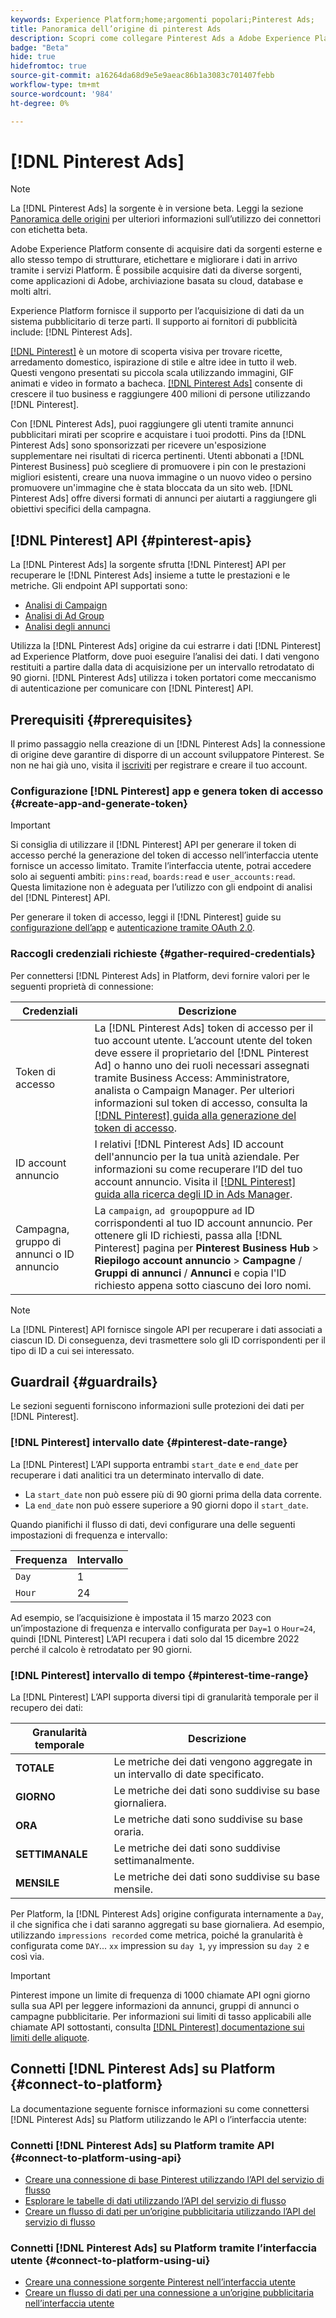 ```yaml
---
keywords: Experience Platform;home;argomenti popolari;Pinterest Ads;
title: Panoramica dell’origine di pinterest Ads
description: Scopri come collegare Pinterest Ads a Adobe Experience Platform utilizzando le API o l’interfaccia utente.
badge: "Beta"
hide: true
hidefromtoc: true
source-git-commit: a16264da68d9e5e9aeac86b1a3083c701407febb
workflow-type: tm+mt
source-wordcount: '984'
ht-degree: 0%

---
```


# [!DNL Pinterest Ads]

>[!NOTE]
>
>La [!DNL Pinterest Ads] la sorgente è in versione beta. Leggi la sezione [Panoramica delle origini](../../home.md#terms-and-conditions) per ulteriori informazioni sull’utilizzo dei connettori con etichetta beta.

Adobe Experience Platform consente di acquisire dati da sorgenti esterne e allo stesso tempo di strutturare, etichettare e migliorare i dati in arrivo tramite i servizi Platform. È possibile acquisire dati da diverse sorgenti, come applicazioni di Adobe, archiviazione basata su cloud, database e molti altri.

Experience Platform fornisce il supporto per l’acquisizione di dati da un sistema pubblicitario di terze parti. Il supporto ai fornitori di pubblicità include: [!DNL Pinterest Ads].

[[!DNL Pinterest]](https://www.pinterest.com) è un motore di scoperta visiva per trovare ricette, arredamento domestico, ispirazione di stile e altre idee in tutto il web. Questi vengono presentati su piccola scala utilizzando immagini, GIF animati e video in formato a bacheca. [[!DNL Pinterest Ads]](https://ads.pinterest.com/) consente di crescere il tuo business e raggiungere 400 milioni di persone utilizzando [!DNL Pinterest].

Con [!DNL Pinterest Ads], puoi raggiungere gli utenti tramite annunci pubblicitari mirati per scoprire e acquistare i tuoi prodotti. Pins da [!DNL Pinterest Ads] sono sponsorizzati per ricevere un&#39;esposizione supplementare nei risultati di ricerca pertinenti. Utenti abbonati a [!DNL Pinterest Business] può scegliere di promuovere i pin con le prestazioni migliori esistenti, creare una nuova immagine o un nuovo video o persino promuovere un&#39;immagine che è stata bloccata da un sito web. [!DNL Pinterest Ads] offre diversi formati di annunci per aiutarti a raggiungere gli obiettivi specifici della campagna.

## [!DNL Pinterest] API {#pinterest-apis}

La [!DNL Pinterest Ads] la sorgente sfrutta [!DNL Pinterest] API per recuperare le [!DNL Pinterest Ads] insieme a tutte le prestazioni e le metriche. Gli endpoint API supportati sono:

* [Analisi di Campaign](https://developers.pinterest.com/docs/api/v5/#operation/campaigns/analytics)
* [Analisi di Ad Group](https://developers.pinterest.com/docs/api/v5/#operation/ad_groups/analytics)
* [Analisi degli annunci](https://developers.pinterest.com/docs/api/v5/#operation/ads/analytics)

Utilizza la [!DNL Pinterest Ads] origine da cui estrarre i dati [!DNL Pinterest] ad Experience Platform, dove puoi eseguire l’analisi dei dati. I dati vengono restituiti a partire dalla data di acquisizione per un intervallo retrodatato di 90 giorni. [!DNL Pinterest Ads] utilizza i token portatori come meccanismo di autenticazione per comunicare con [!DNL Pinterest] API.

## Prerequisiti {#prerequisites}

Il primo passaggio nella creazione di un [!DNL Pinterest Ads] la connessione di origine deve garantire di disporre di un account sviluppatore Pinterest. Se non ne hai già uno, visita il [iscriviti](https://www.pinterest.com/business/create/?next=https://developers.pinterest.com/account-setup/) per registrare e creare il tuo account.

### Configurazione [!DNL Pinterest] app e genera token di accesso {#create-app-and-generate-token}

>[!IMPORTANT]
>
>Si consiglia di utilizzare il [!DNL Pinterest] API per generare il token di accesso perché la generazione del token di accesso nell’interfaccia utente fornisce un accesso limitato. Tramite l’interfaccia utente, potrai accedere solo ai seguenti ambiti: `pins:read`, `boards:read` e `user_accounts:read`. Questa limitazione non è adeguata per l’utilizzo con gli endpoint di analisi del [!DNL Pinterest] API.

Per generare il token di accesso, leggi il [!DNL Pinterest] guide su [configurazione dell’app](https://developers.pinterest.com/docs/getting-started/set-up-app/) e [autenticazione tramite OAuth 2.0](https://developers.pinterest.com/docs/getting-started/authentication/).

### Raccogli credenziali richieste {#gather-required-credentials}

Per connettersi [!DNL Pinterest Ads] in Platform, devi fornire valori per le seguenti proprietà di connessione:

| Credenziali | Descrizione |
| --- | --- |
| Token di accesso | La [!DNL Pinterest Ads] token di accesso per il tuo account utente. L’account utente del token deve essere il proprietario del [!DNL Pinterest Ad] o hanno uno dei ruoli necessari assegnati tramite Business Access: Amministratore, analista o Campaign Manager. Per ulteriori informazioni sul token di accesso, consulta la [[!DNL Pinterest] guida alla generazione del token di accesso](https://developers.pinterest.com/docs/getting-started/set-up-app/). |
| ID account annuncio | I relativi [!DNL Pinterest Ads] ID account dell&#39;annuncio per la tua unità aziendale. Per informazioni su come recuperare l’ID del tuo account annuncio. Visita il [[!DNL Pinterest] guida alla ricerca degli ID in Ads Manager](https://help.pinterest.com/en/business/article/find-ids-in-ads-manager). |
| Campagna, gruppo di annunci o ID annuncio | La `campaign`, `ad group`oppure `ad` ID corrispondenti al tuo ID account annuncio. Per ottenere gli ID richiesti, passa alla [!DNL Pinterest] pagina per **Pinterest Business Hub** > **Riepilogo account annuncio** > **Campagne** / **Gruppi di annunci** / **Annunci** e copia l&#39;ID richiesto appena sotto ciascuno dei loro nomi. |

>[!NOTE]
>
>La [!DNL Pinterest] API fornisce singole API per recuperare i dati associati a ciascun ID. Di conseguenza, devi trasmettere solo gli ID corrispondenti per il tipo di ID a cui sei interessato.

## Guardrail {#guardrails}

Le sezioni seguenti forniscono informazioni sulle protezioni dei dati per [!DNL Pinterest].

### [!DNL Pinterest] intervallo date {#pinterest-date-range}

La [!DNL Pinterest] L’API supporta entrambi `start_date` e `end_date` per recuperare i dati analitici tra un determinato intervallo di date.

* La `start_date` non può essere più di 90 giorni prima della data corrente.
* La `end_date` non può essere superiore a 90 giorni dopo il `start_date`.

Quando pianifichi il flusso di dati, devi configurare una delle seguenti impostazioni di frequenza e intervallo:

| Frequenza | Intervallo |
| --- | --- |
| `Day` | 1 |
| `Hour` | 24 |

Ad esempio, se l’acquisizione è impostata il 15 marzo 2023 con un’impostazione di frequenza e intervallo configurata per `Day=1` o `Hour=24`, quindi [!DNL Pinterest] L’API recupera i dati solo dal 15 dicembre 2022 perché il calcolo è retrodatato per 90 giorni.

### [!DNL Pinterest] intervallo di tempo {#pinterest-time-range}

La [!DNL Pinterest] L’API supporta diversi tipi di granularità temporale per il recupero dei dati:

| Granularità temporale | Descrizione |
| --- | --- |
| **TOTALE** | Le metriche dei dati vengono aggregate in un intervallo di date specificato. |
| **GIORNO** | Le metriche dei dati sono suddivise su base giornaliera. |
| **ORA** | Le metriche dati sono suddivise su base oraria. |
| **SETTIMANALE** | Le metriche dei dati sono suddivise settimanalmente. |
| **MENSILE** | Le metriche dei dati sono suddivise su base mensile. |

Per Platform, la [!DNL Pinterest Ads] origine configurata internamente a `Day`, il che significa che i dati saranno aggregati su base giornaliera. Ad esempio, utilizzando `impressions recorded` come metrica, poiché la granularità è configurata come `DAY`... `xx` impression su `day 1`, `yy` impression su `day 2` e così via.

>[!IMPORTANT]
>
>Pinterest impone un limite di frequenza di 1000 chiamate API ogni giorno sulla sua API per leggere informazioni da annunci, gruppi di annunci o campagne pubblicitarie. Per informazioni sui limiti di tasso applicabili alle chiamate API sottostanti, consulta [[!DNL Pinterest] documentazione sui limiti delle aliquote](https://developers.pinterest.com/docs/reference/ratelimits/).

## Connetti [!DNL Pinterest Ads] su Platform {#connect-to-platform}

La documentazione seguente fornisce informazioni su come connettersi [!DNL Pinterest Ads] su Platform utilizzando le API o l’interfaccia utente:

### Connetti [!DNL Pinterest Ads] su Platform tramite API {#connect-to-platform-using-api}

* [Creare una connessione di base Pinterest utilizzando l’API del servizio di flusso](../../tutorials/api/create/advertising/pinterest-ads.md)
* [Esplorare le tabelle di dati utilizzando l’API del servizio di flusso](../../tutorials/api/explore/tabular.md)
* [Creare un flusso di dati per un’origine pubblicitaria utilizzando l’API del servizio di flusso](../../tutorials/api/collect/advertising.md)

### Connetti [!DNL Pinterest Ads] su Platform tramite l’interfaccia utente {#connect-to-platform-using-ui}

* [Creare una connessione sorgente Pinterest nell’interfaccia utente](../../tutorials/ui/create/advertising/pinterest-ads.md)
* [Creare un flusso di dati per una connessione a un’origine pubblicitaria nell’interfaccia utente](../../tutorials/ui/dataflow/advertising.md)
